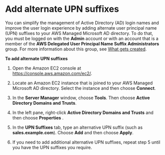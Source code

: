 # Add alternate UPN suffixes<a name="ms_ad_upn_suffixes"></a>

You can simplify the management of Active Directory \(AD\) login names and improve the user login experience by adding alternate user principal name \(UPN\) suffixes to your AWS Managed Microsoft AD directory\. To do that, you must be logged on with the **Admin** account or with an account that is a member of the **AWS Delegated User Principal Name Suffix Administrators** group\. For more information about this group, see [What gets created](ms_ad_getting_started_what_gets_created.md)\.

**To add alternate UPN suffixes**

1. Open the Amazon EC2 console at [https://console\.aws\.amazon\.com/ec2/](https://console.aws.amazon.com/ec2/)\.

1. Locate an Amazon EC2 instance that is joined to your AWS Managed Microsoft AD directory\. Select the instance and then choose **Connect**\.

1. In the **Server Manager** window, choose **Tools**\. Then choose **Active Directory Domains and Trusts**\. 

1. In the left pane, right\-click **Active Directory Domains and Trusts** and then choose **Properties** \.

1. In the **UPN Suffixes** tab, type an alternative UPN suffix \(such as **sales\.example\.com**\)\. Choose **Add** and then choose **Apply**\.

1. If you need to add additional alternative UPN suffixes, repeat step 5 until you have the UPN suffixes you require\.